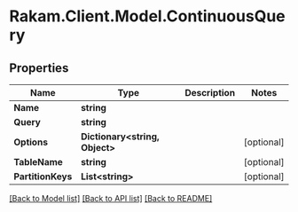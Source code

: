 # Rakam.Client.Model.ContinuousQuery
## Properties

Name | Type | Description | Notes
------------ | ------------- | ------------- | -------------
**Name** | **string** |  | 
**Query** | **string** |  | 
**Options** | **Dictionary&lt;string, Object&gt;** |  | [optional] 
**TableName** | **string** |  | [optional] 
**PartitionKeys** | **List&lt;string&gt;** |  | [optional] 

[[Back to Model list]](../README.md#documentation-for-models) [[Back to API list]](../README.md#documentation-for-api-endpoints) [[Back to README]](../README.md)

